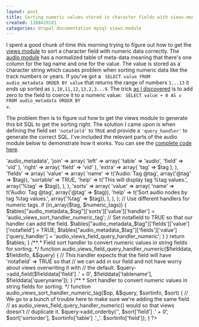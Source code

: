 ```yaml
---
layout: post
title: Sorting numeric values stored in character fields with views.module
created: 1188420101
categories: drupal documentation mysql views.module
---
```

I spent a good chunk of time this morning trying to figure out how to get the <a href="http://drupal.org/project/views">views module</a> to sort a character field with numeric data correctly. The <a href="http://drupal.org/project/audio">audio module</a> has a normalized table of meta-data meaning that there's one column for the tag name and one for the value. The value is stored as a character string which causes problem when sorting numeric data like the track numbers or years. If you've got a <code> SELECT value FROM audio_metadata ORDER BY value</code> that returns the range of numbers <code>1...13</code> it ends up sorted as <code>1,10,11,12,13,2,3...9</code>. The trick <a href="http://blog.feedmarker.com/2006/02/01/how-to-do-natural-alpha-numeric-sort-in-mysql/">as I discovered</a> is to add zero to the field to coerce it to a numeric value: <code> SELECT value + 0 AS v FROM audio_metadata ORDER BY v</code>.

The problem then is to figure out how to get the views module to generate this bit SQL to get the sorting right. The solution I came upon is when defining the field set <code>'notafield'</code> to <code>TRUE</code> and provide a <code>'query_handler'</code> to generate the correct SQL. I've included the relevant parts of the audio module below to demonstrate how it works. You can see the <a href="http://cvs.drupal.org/viewvc.py/drupal/contributions/modules/audio/views_audio.inc?revision=1.11&view=markup">complete code here</a>.

<!--break-->
<?php

function audio_views_tables() {
  $numeric_tags = array('track', 'year');

  foreach (audio_get_tags_allowed() as $tag) {
    $tables['audio_metadata_'. $tag] = array(
      'name' => 'audio_metadata',
      'join' => array(
        'left' => array(
          'table' => 'audio',
          'field' => 'vid'
        ),
        'right' => array(
          'field' => 'vid'
        ),
        'extra' => array(
          'tag' => $tag
        ),
      ),
      'fields' => array(
        'value' => array(
          'name' => t('Audio: Tag @tag', array('@tag' => $tag)),
          'sortable' => TRUE,
          'help' => t('This will display tag %tag values.', array('%tag' => $tag)),
        ),
      ),
      'sorts' => array(
        'value' => array(
          'name' => t('Audio: Tag @tag', array('@tag' => $tag)),
          'help' => t('Sort audio nodes by tag %tag values.', array('%tag' => $tag)),
        ),
      ),
    );

    // Use different handlers for numeric tags.
    if (in_array($tag, $numeric_tags)) {
      $tables["audio_metadata_$tag"]['sorts']['value']['handler'] = 'audio_views_sort_handler_numeric_tag';
      // Set notafield to TRUE so that our handler can add the field.
      $tables["audio_metadata_$tag"]['fields']['value']['notafield'] = TRUE;
      $tables["audio_metadata_$tag"]['fields']['value']['query_handler'] = 'audio_views_field_query_handler_numeric';
    }
  }

  return $tables;
}

/**
 * Field sort handler to convert numeric values in string fields for sorting.
 */
function audio_views_field_query_handler_numeric($fielddata, $fieldinfo, &$query) {
  // This handler expects that the field will have 'notafield' => TRUE so that
  // we can add in our field and not have worry about views overwriting it with
  // the default.
  $query->add_field($fielddata['field'] .' + 0', $fielddata['tablename'], $fielddata['queryname']);
}

/**
 * Sort handler to convert numeric values in string fields for sorting.
 */
function audio_views_sort_handler_numeric_tag($op, &$query, $sortinfo, $sort) {
  // We go to a bunch of trouble here to make sure we're adding the same field
  // as audio_views_field_query_handler_numeric() would so that views doesn't
  // duplicate it.
  $query->add_orderby('', $sort['field'] .' + 0', $sort['sortorder'], $sortinfo['table'] .'_'. $sortinfo['field']);
}
?>
